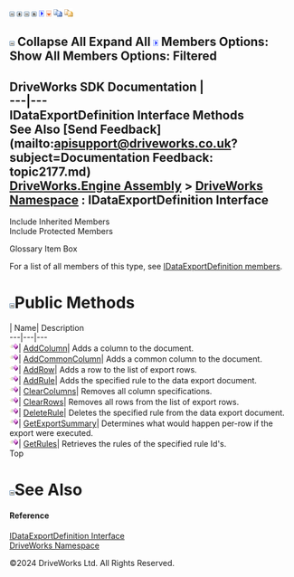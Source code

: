 ![](dotnetimages/collapse.gif) ![](dotnetimages/expand.gif) ![](dotnetimages/collapse.gif) ![](dotnetimages/expand.gif) ![](dotnetimages/drpdown.gif) ![](dotnetimages/drpdown_orange.gif) ![](dotnetimages/copycode.gif) ![](dotnetimages/copycodeHighlight.gif)

![](dotnetimages/collapse.gif) Collapse All Expand All ![](dotnetimages/drpdown.gif) Members Options: Show All  Members Options: Filtered   
---  
DriveWorks SDK Documentation  |   
---|---  
IDataExportDefinition Interface Methods   
See Also [Send Feedback](mailto:apisupport@driveworks.co.uk?subject=Documentation Feedback: topic2177.md)  
[DriveWorks.Engine Assembly](topic2156.md) > [DriveWorks Namespace](topic2159.md) : IDataExportDefinition Interface  
---  
  
Include Inherited Members    
Include Protected Members    


Glossary Item Box

For a list of all members of this type, see [IDataExportDefinition members](topic2178.md).

# ![](dotnetimages/collapse.gif)Public Methods

| Name| Description  
---|---|---  
![ Method](dotnetimages/Method.gif)| [AddColumn](topic2182.md)| Adds a column to the document.   
![ Method](dotnetimages/Method.gif)| [AddCommonColumn](topic2183.md)| Adds a common column to the document.   
![ Method](dotnetimages/Method.gif)| [AddRow](topic2184.md)| Adds a row to the list of export rows.   
![ Method](dotnetimages/Method.gif)| [AddRule](topic2185.md)| Adds the specified rule to the data export document.   
![ Method](dotnetimages/Method.gif)| [ClearColumns](topic2186.md)| Removes all column specifications.   
![ Method](dotnetimages/Method.gif)| [ClearRows](topic2187.md)| Removes all rows from the list of export rows.   
![ Method](dotnetimages/Method.gif)| [DeleteRule](topic2188.md)| Deletes the specified rule from the data export document.   
![ Method](dotnetimages/Method.gif)| [GetExportSummary](topic2189.md)| Determines what would happen per-row if the export were executed.   
![ Method](dotnetimages/Method.gif)| [GetRules](topic2190.md)| Retrieves the rules of the specified rule Id's.   
Top

# ![](dotnetimages/collapse.gif)See Also

#### Reference

[IDataExportDefinition Interface](topic2177.md)   
[DriveWorks Namespace](topic2159.md)

©2024 DriveWorks Ltd. All Rights Reserved.
